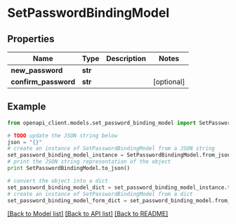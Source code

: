 # SetPasswordBindingModel


## Properties

Name | Type | Description | Notes
------------ | ------------- | ------------- | -------------
**new_password** | **str** |  | 
**confirm_password** | **str** |  | [optional] 

## Example

```python
from openapi_client.models.set_password_binding_model import SetPasswordBindingModel

# TODO update the JSON string below
json = "{}"
# create an instance of SetPasswordBindingModel from a JSON string
set_password_binding_model_instance = SetPasswordBindingModel.from_json(json)
# print the JSON string representation of the object
print SetPasswordBindingModel.to_json()

# convert the object into a dict
set_password_binding_model_dict = set_password_binding_model_instance.to_dict()
# create an instance of SetPasswordBindingModel from a dict
set_password_binding_model_form_dict = set_password_binding_model.from_dict(set_password_binding_model_dict)
```
[[Back to Model list]](../README.md#documentation-for-models) [[Back to API list]](../README.md#documentation-for-api-endpoints) [[Back to README]](../README.md)


